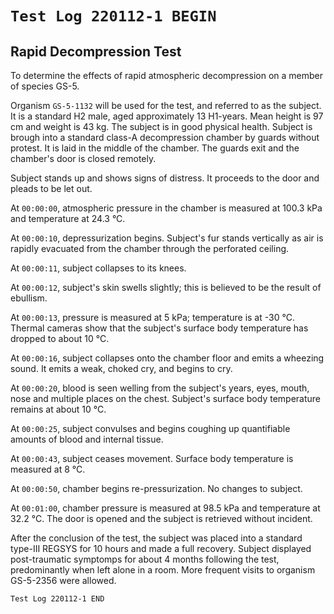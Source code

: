 <!-- v1.0.1 -->

# `Test Log 220112-1 BEGIN`
## Rapid Decompression Test
To determine the effects of rapid atmospheric decompression on a member of species GS-5.

Organism `GS-5-1132` will be used for the test, and referred to as the subject. It is a standard H2 male, aged approximately 13 H1-years. Mean height is 97 cm and weight is 43 kg. The subject is in good physical health.
Subject is brough into a standard class-A decompression chamber by guards without protest. It is laid in the middle of the chamber. The guards exit and the chamber's door is closed remotely.

Subject stands up and shows signs of distress. It proceeds to the door and pleads to be let out.

At `00:00:00`, atmospheric pressure in the chamber is measured at 100.3 kPa and temperature at 24.3 °C.

At `00:00:10`, depressurization begins. Subject's fur stands vertically as air is rapidly evacuated from the chamber through the perforated ceiling.

At `00:00:11`, subject collapses to its knees.

At `00:00:12`, subject's skin swells slightly; this is believed to be the result of ebullism.

At `00:00:13`, pressure is measured at 5 kPa; temperature is at -30 °C. Thermal cameras show that the subject's surface body temperature has dropped to about 10 °C.

At `00:00:16`, subject collapses onto the chamber floor and emits a wheezing sound. It emits a weak, choked cry, and begins to cry.

At `00:00:20`, blood is seen welling from the subject's years, eyes, mouth, nose and multiple places on the chest. Subject's surface body temperature remains at about 10 °C.

At `00:00:25`, subject convulses and begins coughing up quantifiable amounts of blood and internal tissue.

At `00:00:43`, subject ceases movement. Surface body temperature is measured at 8 °C.

At `00:00:50`, chamber begins re-pressurization. No changes to subject.

At `00:01:00`, chamber pressure is measured at 98.5 kPa and temperature at 32.2 °C. The door is opened and the subject is retrieved without incident.

After the conclusion of the test, the subject was placed into a standard type-III REGSYS for 10 hours and made a full recovery. Subject displayed post-traumatic symptomps for about 4 months following the test, predominantly when left alone in a room. More frequent visits to organism GS-5-2356 were allowed.

`Test Log 220112-1 END`